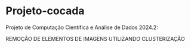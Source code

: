 # Projeto-cocada

Projeto de Computação Científica e Análise de Dados 2024.2:  

REMOÇÃO DE ELEMENTOS DE IMAGENS UTILIZANDO CLUSTERIZAÇÃO

